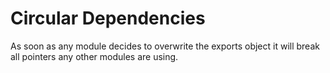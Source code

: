 Circular Dependencies
=====================

As soon as any module decides to overwrite the exports object it will
break all pointers any other modules are using.
